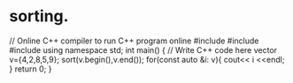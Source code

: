 # sorting.

// Online C++ compiler to run C++ program online
#include <iostream>
#include<vector>
#include<algorithm>
using namespace std;
int main() {
    // Write C++ code here
    vector<int> v={4,2,8,5,9};
    sort(v.begin(),v.end());
    for(const auto &i: v){
        cout<< i <<endl;
    }
    return 0;
}
